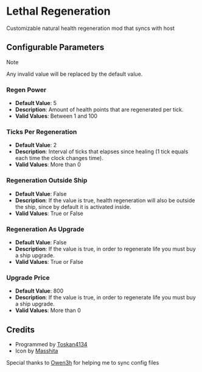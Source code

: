 # Lethal Regeneration

Customizable natural health regeneration mod that syncs with host

## Configurable Parameters

> [!NOTE]  
> Any invalid value will be replaced by the default value.

### Regen Power

-   **Default Value**: 5
-   **Description**: Amount of health points that are regenerated per tick.
-   **Valid Values**: Between 1 and 100

### Ticks Per Regeneration

-   **Default Value**: 2
-   **Description**: Interval of ticks that elapses since healing (1 tick equals each time the clock changes time).
-   **Valid Values**: More than 0

### Regeneration Outside Ship

-   **Default Value**: False
-   **Description**: If the value is true, health regeneration will also be outside the ship, since by default it is activated inside.
-   **Valid Values**: True or False

### Regeneration As Upgrade

-   **Default Value**: False
-   **Description**: If the value is true, in order to regenerate life you must buy a ship upgrade.
-   **Valid Values**: True or False

### Upgrade Price

-   **Default Value**: 800
-   **Description**: If the value is true, in order to regenerate life you must buy a ship upgrade.
-   **Valid Values**: More than 0

## Credits

-   Programmed by [Toskan4134](https://discordapp.com/users/356817504330448906)
-   Icon by [Masshita](https://discordapp.com/users/680514575992356916)

Special thanks to [Owen3h](https://discordapp.com/users/263377802647175170) for helping me to sync config files
